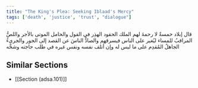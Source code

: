 ```yaml
---
title: "The King's Plea: Seeking Iblaad's Mercy"
tags: ['death', 'justice', 'trust', "dialogue"]
---
```


 قال إبلاد خمسةٌ لا رحمةَ لهم الملك الحقود الهذِر في القول والحامل الموتى بالأجر واللصُّ المراقبُ للمساء ليُغير على الناس فيسرقهم والصادُّ الناسَ عن القصد إلى الجور والجريءُ الجاهلُ المُقدِم على ما ليس له وإن أتلف نفسه ونفس غيره في طلب حاجته وشحِّه

## Similar Sections
- [[Section (adsa.101)]]
